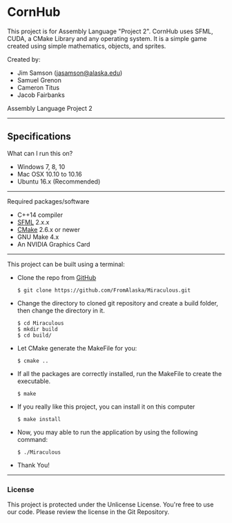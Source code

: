 # CornHub
This project is for Assembly Language "Project 2". 
CornHub uses SFML, CUDA, a CMake Library and any operating system. 
It is a simple game created using simple mathematics, objects, and sprites.

Created by:

* Jim Samson (jasamson@alaska.edu)
* Samuel Grenon
* Cameron Titus
* Jacob Fairbanks

Assembly Language Project 2

---

## Specifications
What can I run this on?
* Windows 7, 8, 10
* Mac OSX 10.10 to 10.16
* Ubuntu 16.x (Recommended)

---
Required packages/software
* C++14 compiler
* [SFML](https://www.sfml-dev.org/download/sfml/2.4.2/) 2.x.x
* [CMake](https://cmake.org/download/) 2.6.x or newer
* GNU Make 4.x
* An NVIDIA Graphics Card
---

This project can be built using a terminal:
* Clone the repo from [GitHub](https://github.com) 
  ```
  $ git clone https://github.com/FromAlaska/Miraculous.git
  ```
* Change the directory to cloned git repository and create a build folder, then change the directory in it.
  ```
  $ cd Miraculous
  $ mkdir build
  $ cd build/
  ```
* Let CMake generate the MakeFile for you:
  ```
  $ cmake ..
  ```
* If all the packages are correctly installed, run the MakeFile to create the executable.
  ```
  $ make
  ```
* If you really like this project, you can install it on this computer
  ```
  $ make install
  ```
* Now, you may able to run the application by using the following command:
  ```
  $ ./Miraculous
  ```
* Thank You!

---

### License
This project is protected under the Unlicense License. You're free to use our code. Please review the license in the Git Repository.
